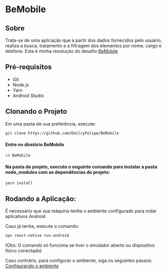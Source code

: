 # BeMobile

## Sobre
Trata-se de uma aplicação que a partir dos dados fornecidos pelo usuário, realiza a busca, tratamento e a filtragem dos elementos por nome, cargo e telefone. 
Esta é minha resolução do desafio [BeMobile](https://github.com/BeMobile/desafio-mobile)

## Pré-requisitos
- Git
- Node.js 
- Yarn 
- Android Studio


## Clonando o Projeto
Em uma pasta de sua preferência, execute:
```bash
git clone https://github.com/EmilcyFelipe/BeMobile
```
  
#### Entre no diretório BeMobile
```bash
cd BeMobile
```

#### Na pasta do projeto, execute o seguinte comando para instalar a pasta node_modules com as dependências do projeto:
```bash
yarn install
```
    
## Rodando a Aplicação:
 É necessário que sua máquina tenha o ambiente configurado para rodar aplicativos Android
 
 Caso já tenha, execute o comando: 
```bash
npx react-native run-android 
```
(Obs: O comando só funciona se tiver o emulador aberto ou dispositivo físico conectado)

Caso contrário, para configurar o ambiente, siga os seguintes passos: <a href="https://reactnative.dev/docs/environment-setup" target="_blank">Configurando o ambiente</a>
